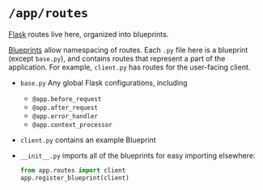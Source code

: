 # `/app/routes`

[Flask][flask] routes live here, organized into blueprints.  

[Blueprints][blueprints] allow namespacing of routes.  Each `.py` file here is a blueprint (except `base.py`), and contains routes that represent a part of the application.  For example, `client.py` has routes for the user-facing client.

- `base.py` Any global Flask configurations, including
    + `@app.before_request`
    + `@app.after_request`
    + `@app.error_handler`
    + `@app.context_processor`
- `client.py` contains an example Blueprint
- `__init__.py` imports all of the blueprints for easy importing elsewhere:
    
    ```python
    from app.routes import client
    app.register_blueprint(client)
    ```

[blueprints]: http://flask.pocoo.org/docs/blueprints/
[flask]: http://flask.pocoo.org/
